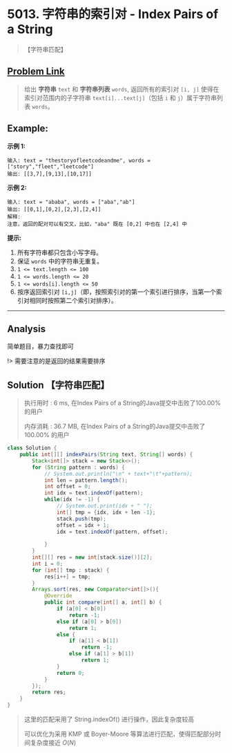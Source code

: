 # 5013. 字符串的索引对 - Index Pairs of a String

> 【字符串匹配】

## [Problem Link](https://leetcode-cn.com/problems/index-pairs-of-a-string/)

> 给出 **字符串** `text` 和 **字符串列表** `words`, 返回所有的索引对 `[i, j]` 使得在索引对范围内的子字符串 `text[i]...text[j]`（包括 `i` 和 `j`）属于字符串列表 `words`。

## Example:

**示例 1:**

```
输入: text = "thestoryofleetcodeandme", words = ["story","fleet","leetcode"]
输出: [[3,7],[9,13],[10,17]]
```

**示例 2:**

```
输入: text = "ababa", words = ["aba","ab"]
输出: [[0,1],[0,2],[2,3],[2,4]]
解释: 
注意，返回的配对可以有交叉，比如，"aba" 既在 [0,2] 中也在 [2,4] 中
```

 **提示:**

1. 所有字符串都只包含小写字母。
2. 保证 `words` 中的字符串无重复。
3. `1 <= text.length <= 100`
4. `1 <= words.length <= 20`
5. `1 <= words[i].length <= 50`
6. 按序返回索引对 `[i,j]`（即，按照索引对的第一个索引进行排序，当第一个索引对相同时按照第二个索引对排序）。

---

## Analysis

简单题目，暴力查找即可

!> 需要注意的是返回的结果需要排序

## Solution 【字符串匹配】

> 执行用时 : 6 ms, 在Index Pairs of a String的Java提交中击败了100.00% 的用户
>
> 内存消耗 : 36.7 MB, 在Index Pairs of a String的Java提交中击败了100.00% 的用户

```java
class Solution {
    public int[][] indexPairs(String text, String[] words) {
        Stack<int[]> stack = new Stack<>();
        for (String pattern : words) {
            // System.out.println("\n" + text+"\t"+pattern);
            int len = pattern.length();
            int offset = 0;
            int idx = text.indexOf(pattern);
            while(idx != -1) {
                // System.out.print(idx + " ");
                int[] tmp = {idx, idx + len -1};
                stack.push(tmp);
                offset = idx + 1;
                idx = text.indexOf(pattern, offset);
                
            }
        }
        int[][] res = new int[stack.size()][2];
        int i = 0;
        for (int[] tmp : stack) {
            res[i++] = tmp;
        }
        Arrays.sort(res, new Comparator<int[]>(){
            @Override
            public int compare(int[] a, int[] b) {
                if (a[0] < b[0])
                    return -1;
                else if (a[0] > b[0])
                    return 1;
                else {
                    if (a[1] < b[1])
                        return -1;
                    else if (a[1] > b[1])
                        return 1;
                }
                return 0;
            }
        });
        return res;
    }
}
```
> 这里的匹配采用了 String.indexOf() 进行操作，因此复杂度较高
>
> 可以优化为采用 KMP 或 Boyer-Moore 等算法进行匹配，使得匹配部分时间复杂度接近 $O(N)$





